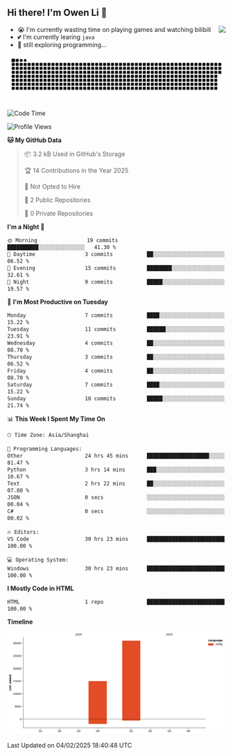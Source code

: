 ## Hi there! I'm Owen Li 👋

<a href="https://github.com/owenllli">
  <img align="right" src="https://github-readme-stats.vercel.app/api/top-langs/?username=owenllli&layout=normal" />
</a>

- 😭 I'm currently wasting time on playing games and watching bilibili
- 💕 I'm currently learing `java`
- 🤔 still exploring programming...

<!--
![Top Langs](https://github-readme-stats.vercel.app/api/top-langs/?username=owenllli&layout=normal)
-->

<picture>
  <source media="(prefers-color-scheme: dark)" srcset="https://raw.githubusercontent.com/owenllli/owenllli/output/github-snake-dark.svg" />
  <source media="(prefers-color-scheme: light)" srcset="https://raw.githubusercontent.com/owenllli/owenllli/output/github-snake.svg" />
  <img alt="github-snake" src="https://raw.githubusercontent.com/owenllli/owenllli/output/github-snake.svg" />
</picture>

<!--START_SECTION:waka-->
![Code Time](http://img.shields.io/badge/Code%20Time-40%20hrs%209%20mins-blue)

![Profile Views](http://img.shields.io/badge/Profile%20Views-0-blue)

**🐱 My GitHub Data** 

> 📦 3.2 kB Used in GitHub's Storage 
 > 
> 🏆 14 Contributions in the Year 2025
 > 
> 🚫 Not Opted to Hire
 > 
> 📜 2 Public Repositories 
 > 
> 🔑 0 Private Repositories 
 > 
**I'm a Night 🦉** 

```text
🌞 Morning                19 commits          ██████████░░░░░░░░░░░░░░░   41.30 % 
🌆 Daytime                3 commits           ██░░░░░░░░░░░░░░░░░░░░░░░   06.52 % 
🌃 Evening                15 commits          ████████░░░░░░░░░░░░░░░░░   32.61 % 
🌙 Night                  9 commits           █████░░░░░░░░░░░░░░░░░░░░   19.57 % 
```
📅 **I'm Most Productive on Tuesday** 

```text
Monday                   7 commits           ████░░░░░░░░░░░░░░░░░░░░░   15.22 % 
Tuesday                  11 commits          ██████░░░░░░░░░░░░░░░░░░░   23.91 % 
Wednesday                4 commits           ██░░░░░░░░░░░░░░░░░░░░░░░   08.70 % 
Thursday                 3 commits           ██░░░░░░░░░░░░░░░░░░░░░░░   06.52 % 
Friday                   4 commits           ██░░░░░░░░░░░░░░░░░░░░░░░   08.70 % 
Saturday                 7 commits           ████░░░░░░░░░░░░░░░░░░░░░   15.22 % 
Sunday                   10 commits          █████░░░░░░░░░░░░░░░░░░░░   21.74 % 
```


📊 **This Week I Spent My Time On** 

```text
🕑︎ Time Zone: Asia/Shanghai

💬 Programming Languages: 
Other                    24 hrs 45 mins      ████████████████████░░░░░   81.47 % 
Python                   3 hrs 14 mins       ███░░░░░░░░░░░░░░░░░░░░░░   10.67 % 
Text                     2 hrs 22 mins       ██░░░░░░░░░░░░░░░░░░░░░░░   07.80 % 
JSON                     0 secs              ░░░░░░░░░░░░░░░░░░░░░░░░░   00.04 % 
C#                       0 secs              ░░░░░░░░░░░░░░░░░░░░░░░░░   00.02 % 

🔥 Editors: 
VS Code                  30 hrs 23 mins      █████████████████████████   100.00 % 

💻 Operating System: 
Windows                  30 hrs 23 mins      █████████████████████████   100.00 % 
```

**I Mostly Code in HTML** 

```text
HTML                     1 repo              █████████████████████████   100.00 % 
```



**Timeline**

![Lines of Code chart](https://raw.githubusercontent.com/owenllli/owenllli/main/assets/bar_graph.png)


 Last Updated on 04/02/2025 18:40:48 UTC
<!--END_SECTION:waka-->

